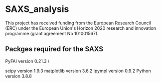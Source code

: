 # SAXS_analysis

This project has received funding from the European Research Council (ERC) under the European Union's Horizon 2020 research and innovation programme (grant agreement No 101001567).

## Packges required for the SAXS

PyFAI version 0.21.3 \\

scipy version 1.9.3
matplotlib version 3.6.2
ipympl version 0.9.2
Python version 3.8.8
